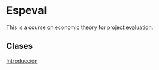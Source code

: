 # Espeval
This is a course on economic theory for project evaluation.


## Clases

[Introducción](https://keynes37.github.io/Espeval/Clases/intro.html#1)

